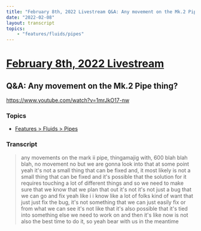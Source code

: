 ```yaml
---
title: "February 8th, 2022 Livestream Q&A: Any movement on the Mk.2 Pipe thing?"
date: "2022-02-08"
layout: transcript
topics:
    - "features/fluids/pipes"
---
```

# [February 8th, 2022 Livestream](../2022-02-08.md)
## Q&A: Any movement on the Mk.2 Pipe thing?
https://www.youtube.com/watch?v=1mrJkO17-nw

### Topics
* [Features > Fluids > Pipes](../topics/features/fluids/pipes.md)

### Transcript

> any movements on the mark ii pipe, thingamajig with, 600 blah blah blah, no movement no but we are gonna look into that at some point yeah it's not a small thing that can be fixed and, it most likely is not a small thing that can be fixed and it's possible that the solution for it requires touching a lot of different things and so we need to make sure that we know that we plan that out it's not it's not just a bug that we can go and fix yeah like i i know like a lot of folks kind of want that just just fix the bug, it's not something that we can just easily fix or from what we can see it's not like that it's also possible that it's tied into something else we need to work on and then it's like now is not also the best time to do it, so yeah bear with us in the meantime

